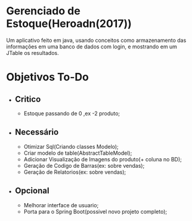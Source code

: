 <h1>Gerenciado de Estoque(Heroadn(2017))</h1>
  
Um aplicativo feito em java, usando conceitos como armazenamento das informações em uma banco de dados com login, e mostrando em um JTable os resultados.


<h1>Objetivos To-Do</h1>

<ul>
  <li><h2>Critico</h2></li>
   <ul>
      <li>Estoque passando de 0 ,ex -2 produto;</li>
   </ul>
  
  <li><h2>Necessário</h2></li>
     <ul>
       <li>Otimizar Sql(Criando classes Modelo);</li>
       <li>Criar modelo de table(AbstractTableModel);</li>
       <li>Adicionar Visualização de Imagens do produto(+ coluna no BD);</li>
       <li>Geração de Codigo de Barras(ex: sobre vendas);</li>
       <li>Geração de Relatorios(ex: sobre vendas);</li>
    </ul>
   
  <li><h2>Opcional</h2></li>
    <ul>
      <li>Melhorar interface de usuario;</li>
      <li>Porta para o Spring Boot(possivel novo projeto completo);</li>
    </ul>

</ul>

